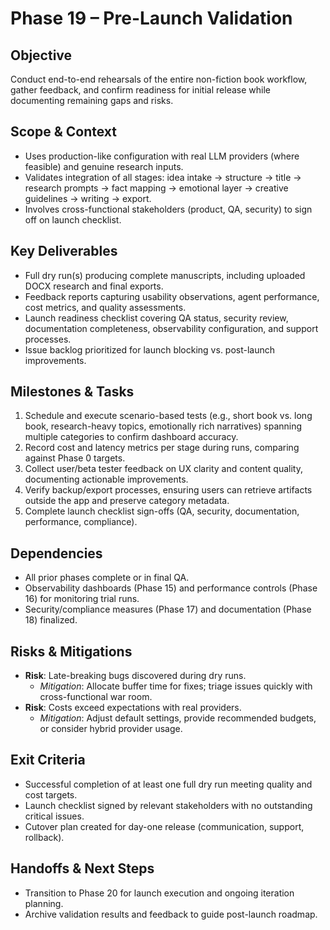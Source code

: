 # Phase 19 – Pre-Launch Validation

## Objective
Conduct end-to-end rehearsals of the entire non-fiction book workflow, gather feedback, and confirm readiness for initial release while documenting remaining gaps and risks.

## Scope & Context
- Uses production-like configuration with real LLM providers (where feasible) and genuine research inputs.
- Validates integration of all stages: idea intake → structure → title → research prompts → fact mapping → emotional layer → creative guidelines → writing → export.
- Involves cross-functional stakeholders (product, QA, security) to sign off on launch checklist.

## Key Deliverables
- Full dry run(s) producing complete manuscripts, including uploaded DOCX research and final exports.
- Feedback reports capturing usability observations, agent performance, cost metrics, and quality assessments.
- Launch readiness checklist covering QA status, security review, documentation completeness, observability configuration, and support processes.
- Issue backlog prioritized for launch blocking vs. post-launch improvements.

## Milestones & Tasks
1. Schedule and execute scenario-based tests (e.g., short book vs. long book, research-heavy topics, emotionally rich narratives) spanning multiple categories to confirm dashboard accuracy.
2. Record cost and latency metrics per stage during runs, comparing against Phase 0 targets.
3. Collect user/beta tester feedback on UX clarity and content quality, documenting actionable improvements.
4. Verify backup/export processes, ensuring users can retrieve artifacts outside the app and preserve category metadata.
5. Complete launch checklist sign-offs (QA, security, documentation, performance, compliance).

## Dependencies
- All prior phases complete or in final QA.
- Observability dashboards (Phase 15) and performance controls (Phase 16) for monitoring trial runs.
- Security/compliance measures (Phase 17) and documentation (Phase 18) finalized.

## Risks & Mitigations
- **Risk**: Late-breaking bugs discovered during dry runs.
  - *Mitigation*: Allocate buffer time for fixes; triage issues quickly with cross-functional war room.
- **Risk**: Costs exceed expectations with real providers.
  - *Mitigation*: Adjust default settings, provide recommended budgets, or consider hybrid provider usage.

## Exit Criteria
- Successful completion of at least one full dry run meeting quality and cost targets.
- Launch checklist signed by relevant stakeholders with no outstanding critical issues.
- Cutover plan created for day-one release (communication, support, rollback).

## Handoffs & Next Steps
- Transition to Phase 20 for launch execution and ongoing iteration planning.
- Archive validation results and feedback to guide post-launch roadmap.
